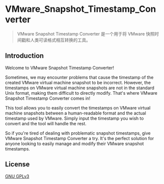 # VMware_Snapshot_Timestamp_Converter

> VMware Snapshot Timestamp Converter 是一个用于将 VMware 快照时间戳和人类可读格式相互转换的工具。

## Introduction

Welcome to VMware Snapshot Timestamp Converter!

Sometimes, we may encounter problems that cause the timestamp of the created VMware virtual machine snapshot to be incorrect. However, the timestamps on VMware virtual machine snapshots are not in the standard Unix format, making them difficult to directly modify. That's where VMware Snapshot Timestamp Converter comes in!

This tool allows you to easily convert the timestamps on VMware virtual machine snapshots between a human-readable format and the actual timestamp used by VMware. Simply input the timestamp you wish to convert and the tool will handle the rest.

So if you're tired of dealing with problematic snapshot timestamps, give VMware Snapshot Timestamp Converter a try. It's the perfect solution for anyone looking to easily manage and modify their VMware snapshot timestamps.

## License

[GNU GPLv3](https://github.com/hydrotho/VMware_Snapshot_Timestamp_Converter/blob/master/LICENSE)
